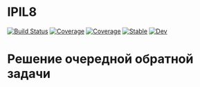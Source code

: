 # IPIL8

[![Build Status](https://github.com/aborzunov/IPIL8.jl/workflows/CI/badge.svg)](https://github.com/aborzunov/IPIL8.jl/actions) [![Coverage](https://codecov.io/gh/aborzunov/IPIL8.jl/branch/master/graph/badge.svg)](https://codecov.io/gh/aborzunov/IPIL8.jl) [![Coverage](https://coveralls.io/repos/github/aborzunov/IPIL8.jl/badge.svg?branch=master)](https://coveralls.io/github/aborzunov/IPIL8.jl?branch=master) [![Stable](https://img.shields.io/badge/docs-stable-blue.svg)](https://aborzunov.github.io/IPIL8.jl/stable) [![Dev](https://img.shields.io/badge/docs-dev-blue.svg)](https://aborzunov.github.io/IPIL8.jl/dev)

# Решение очередной обратной задачи

